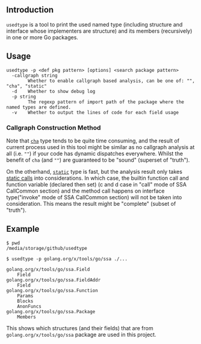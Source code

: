 ## Introduction

`usedtype` is a tool to print the used named type (including structure and interface whose implementers are structure) and its members (recursively) in one or more Go packages.

## Usage

```shell
usedtype -p <def pkg pattern> [options] <search package pattern>
  -callgraph string
        Whether to enable callgraph based analysis, can be one of: "", "cha", "static"
  -d    Whether to show debug log
  -p string
        The regexp pattern of import path of the package where the named types are defined.
  -v    Whether to output the lines of code for each field usage
```

### Callgraph Construction Method

Note that [`cha`](https://pkg.go.dev/golang.org/x/tools@v0.0.0-20210102185154-773b96fafca2/go/callgraph/cha) type tends to be quite time consuming, and the result of current process used in this tool might be similar as no callgraph analysis at all (i.e. `""`) if your code has dynamic dispatches everywhere. Whilst the benefit of `cha` (and `""`) are guaranteed to be "sound" (superset of "truth").

On the otherhand, [`static`](https://pkg.go.dev/golang.org/x/tools@v0.0.0-20210102185154-773b96fafca2/go/callgraph/static) type is fast, but the analysis result only takes [static calls](https://pkg.go.dev/golang.org/x/tools/go/ssa#CallCommon) into considerations. In which case, the builtin function call and function variable (declared then set) (c and d case in "call" mode of SSA CallCommon section) and the method call happens on interface type("invoke" mode of SSA CallCommon section) will not be taken into consideration. This means the result might be "complete" (subset of "truth"). 

## Example

```shell
$ pwd                         
/media/storage/github/usedtype 

$ usedtype -p golang.org/x/tools/go/ssa ./...
                                              
golang.org/x/tools/go/ssa.Field               
    Field                                     
golang.org/x/tools/go/ssa.FieldAddr           
    Field                                     
golang.org/x/tools/go/ssa.Function            
    Params                                    
    Blocks                                    
    AnonFuncs                                 
golang.org/x/tools/go/ssa.Package             
    Members                                   
```

This shows which structures (and their fields) that are from `golang.org/x/tools/go/ssa` package are used in this project.
